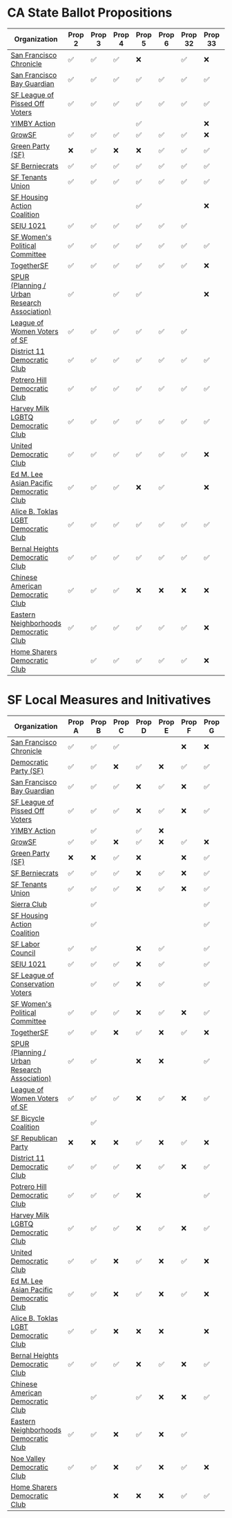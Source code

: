 # CA State Ballot Propositions


| Organization                                                                                                  | Prop 2 | Prop 3 | Prop 4 | Prop 5 | Prop 6 | Prop 32 | Prop 33 | Prop 34 | Prop 35 | Prop 36 |
| ------------------------------------------------------------------------------------------------------------- | ------ | ------ | ------ | ------ | ------ | ------- | ------- | ------- | ------- | ------- |
| [San Francisco Chronicle](https://www.sfchronicle.com/projects/2024/california-sf-election-endorsements/)     | ✅      | ✅      | ✅      | ❌      |        | ✅       | ❌       | ❌       | ❌       |         |
| [San Francisco Bay Guardian](https://www.sfbg.com/2024/09/28/endorsements-for-the-fall-2024-election/)        | ✅      | ✅      | ✅      | ✅      | ✅      | ✅       | ✅       | ❌       | ✅       | ❌       |
| [SF League of Pissed Off Voters](https://www.theleaguesf.org/)                                                | ✅      | ✅      | ✅      | ✅      | ✅      | ✅       | ✅       | ❌       | ✅       | ❌       |
| [YIMBY Action](https://www.sfyimby.org/endorsements/11-5-2024/)                                               |        |        |        | ✅      |        |         | ❌       |         |         |         |
| [GrowSF](https://growsf.org/voter-guide/)                                                                     | ✅      | ✅      | ✅      | ✅      | ✅      | ✅       | ❌       | ✅       | ✅       | ✅       |
| [Green Party (SF)](https://www.sfgreenparty.org/)                                                             | ❌      | ✅      | ❌      | ❌      | ✅      | ✅       | ✅       | ❌       | ✅       | ❌       |
| [SF Berniecrats](https://sfberniecrats.com/all-november-2024-endorsements/)                                   | ✅      | ✅      | ✅      | ✅      | ✅      | ✅       | ✅       | ❌       | ✅       | ❌       |
| [SF Tenants Union](https://sftu.org/endorsements/)                                                            | ✅      | ✅      | ✅      | ✅      | ✅      | ✅       | ✅       | ❌       | ✅       | ❌       |
| [SF Housing Action Coalition](https://housingactioncoalition.org/news/november-2024-election-endorsements/)   |        |        |        | ✅      |        |         | ❌       |         |         |         |
| [SEIU 1021](https://www.seiu1021.org/post/november-5-2024-endorsements-0)                                     | ✅      | ✅      | ✅      | ✅      | ✅      | ✅       |         |         |         | ❌       |
| [SF Women's Political Committee](political)                                                                   | ✅      | ✅      | ✅      | ✅      | ✅      | ✅       | ✅       |         | ✅       | ❌       |
| [TogetherSF](https://tsfaction.org/voter-guide)                                                               | ✅      | ✅      | ✅      | ✅      | ✅      | ✅       | ❌       | ✅       | ✅       | ✅       |
| [SPUR (Planning / Urban Research Association)](https://www.spur.org/voter-guide/2024-11)                      | ✅      |        | ✅      | ✅      |        |         | ❌       |         |         |         |
| [League of Women Voters of SF](https://lwvsf.org/ballot-recommendations#be144c19-a8d6-4c3a-ab33-38d1ad4af623) | ✅      | ✅      | ✅      | ✅      | ✅      | ✅       |         |         | ❌       | ❌       |
| [District 11 Democratic Club](https://www.sfd11dems.com/sf_d11_dems_november_2024_endorsements_final)         | ✅      | ✅      | ✅      | ✅      | ✅      | ✅       | ✅       |         | ✅       |         |
| [Potrero Hill Democratic Club](https://www.phdemclub.org/?page_id=5480)                                       | ✅      | ✅      | ✅      | ✅      | ✅      | ✅       | ✅       | ❌       | ✅       |         |
| [Harvey Milk LGBTQ Democratic Club](https://www.milkclub.org/endorsements)                                    | ✅      | ✅      | ✅      | ✅      | ✅      | ✅       | ✅       | ❌       | ✅       | ❌       |
| [United Democratic Club](https://www.uniteddems.org/november-2024-election-endorsements)                      | ✅      | ✅      | ✅      | ✅      | ✅      | ✅       | ❌       | ✅       | ✅       | ✅       |
| [Ed M. Lee Asian Pacific Democratic Club](https://www.edleedems.org/endorsements/nov2024)                     | ✅      | ✅      | ✅      | ❌      | ✅      |         | ❌       | ✅       | ✅       | ✅       |
| [Alice B. Toklas LGBT Democratic Club](https://alicebtoklas.org/endorsements)                                 | ✅      | ✅      | ✅      | ✅      | ✅      | ✅       | ✅       |         | ✅       | ❌       |
| [Bernal Heights Democratic Club](https://bhdemocrats.org/index.php/endorsements/)                             | ✅      | ✅      | ✅      | ✅      | ✅      | ✅       | ✅       | ❌       | ✅       | ❌       |
| [Chinese American Democratic Club](https://www.sfcadc.org/11_5_2024_endorsements)                             | ✅      | ✅      | ✅      | ❌      | ❌      | ❌       | ❌       | ✅       |         | ✅       |
| [Eastern Neighborhoods Democratic Club](https://www.sfendc.com/endorsements)                                  | ✅      | ✅      | ✅      | ✅      | ✅      | ✅       | ❌       | ✅       | ✅       | ✅       |
| [Home Sharers Democratic Club](https://www.homesharersdemclub.org/2024/08/hsdc-endorsements-november-5-2024/) |        | ✅      | ✅      | ✅      | ✅      | ✅       | ❌       |         | ✅       |         |


# SF Local Measures and Initivatives

| Organization                                                                                                  | Prop A | Prop B | Prop C | Prop D | Prop E | Prop F | Prop G | Prop H | Prop I | Prop J | Prop K | Prop L | Prop M | Prop N | Prop O |
| ------------------------------------------------------------------------------------------------------------- | ------ | ------ | ------ | ------ | ------ | ------ | ------ | ------ | ------ | ------ | ------ | ------ | ------ | ------ | ------ |
| [San Francisco Chronicle](https://www.sfchronicle.com/projects/2024/california-sf-election-endorsements/)     | ✅      | ✅      | ✅      |        |        | ❌      | ❌      | ❌      | ❌      | ✅      | ✅      | ✅      |        | ❌      | ✅      |
| [Democratic Party (SF)](https://www.sfdemocrats.org/voting/endorsements/2024/nov5general)                     | ✅      | ✅      | ❌      | ✅      | ❌      | ✅      | ✅      | ✅      | ✅      | ✅      | ✅      | ✅      | ✅      | ✅      | ✅      |
| [San Francisco Bay Guardian](https://www.sfbg.com/2024/09/28/endorsements-for-the-fall-2024-election/)        | ✅      | ✅      | ✅      | ❌      | ✅      | ❌      | ✅      | ❌      | ✅      |        | ❌      | ✅      | ✅      | ✅      | ✅      |
| [SF League of Pissed Off Voters](https://www.theleaguesf.org/)                                                | ✅      | ✅      | ✅      | ❌      | ✅      | ❌      | ✅      | ❌      | ✅      | ✅      | ✅      | ✅      |        | ❌      | ✅      |
| [YIMBY Action](https://www.sfyimby.org/endorsements/11-5-2024/)                                               |        | ✅      |        | ✅      | ❌      |        |        |        |        |        | ✅      | ✅      |        |        |        |
| [GrowSF](https://growsf.org/voter-guide/)                                                                     | ✅      | ✅      | ❌      | ✅      | ❌      | ✅      | ❌      | ✅      | ✅      | ✅      | ✅      | ❌      | ✅      | ✅      | ✅      |
| [Green Party (SF)](https://www.sfgreenparty.org/)                                                             | ❌      | ❌      | ✅      | ❌      |        | ❌      | ✅      |        | ✅      | ❌      | ❌      | ✅      | ❌      | ❌      | ✅      |
| [SF Berniecrats](https://sfberniecrats.com/all-november-2024-endorsements/)                                   | ✅      | ✅      | ✅      | ❌      | ✅      | ❌      | ✅      |        | ✅      | ❌      | ✅      | ✅      | ❌      |        | ✅      |
| [SF Tenants Union](https://sftu.org/endorsements/)                                                            | ✅      | ✅      | ✅      | ❌      | ✅      | ❌      | ✅      |        | ✅      | ✅      |        | ✅      |        |        | ✅      |
| [Sierra Club](https://www.sierraclub.org/sfbay/november-2024-endorsements)                                    |        | ✅      |        |        |        |        | ✅      |        |        |        | ✅      | ✅      |        |        |        |
| [SF Housing Action Coalition](https://housingactioncoalition.org/news/november-2024-election-endorsements/)   |        | ✅      |        |        |        |        | ✅      |        |        |        |        | ✅      |        |        |        |
| [SF Labor Council](https://www.sflaborcouncil.org/news-details/webview/our-endorsements/single/9251)          | ✅      | ✅      |        | ❌      | ✅      |        | ✅      | ✅      | ✅      | ✅      | ❌      | ✅      | ✅      | ✅      | ✅      |
| [SEIU 1021](https://www.seiu1021.org/post/november-5-2024-endorsements-0)                                     | ✅      | ✅      | ✅      | ❌      | ✅      |        | ✅      | ✅      | ✅      | ✅      | ❌      | ✅      | ✅      | ✅      | ✅      |
| [SF League of Conservation Voters](https://www.sflcv.org/endorsements)                                        |        | ✅      | ✅      | ❌      | ✅      |        | ✅      |        |        |        | ✅      | ✅      |        |        |        |
| [SF Women's Political Committee](https://sfwpc.org/endorsements-for-the-november-2024-general-election/)      | ✅      | ✅      | ✅      | ❌      | ✅      | ❌      | ✅      | ✅      | ✅      | ✅      | ✅      | ✅      | ✅      | ✅      | ✅      |
| [TogetherSF](https://tsfaction.org/voter-guide)                                                               | ✅      | ✅      | ❌      | ✅      | ❌      | ✅      | ❌      | ✅      | ❌      | ✅      |        | ❌      | ✅      | ❌      | ✅      |
| [SPUR (Planning / Urban Research Association)](https://www.spur.org/voter-guide/2024-11)                      | ✅      | ✅      |        | ❌      | ❌      |        | ✅      |        |        |        | ✅      | ✅      | ✅      |        |        |
| [League of Women Voters of SF](https://lwvsf.org/ballot-recommendations#be144c19-a8d6-4c3a-ab33-38d1ad4af623) | ✅      | ✅      | ✅      | ❌      | ✅      | ❌      | ✅      |        |        | ✅      |        | ✅      | ❌      |        | ✅      |
| [SF Bicycle Coalition](https://sfbike.org/our-work/bike-the-vote/)                                            |        | ✅      |        |        |        |        |        |        |        |        | ✅      | ✅      |        |        |        |
| [SF Republican Party](https://www.sfgop.org/november)                                                         | ❌      | ❌      | ❌      | ✅      | ❌      | ✅      | ❌      | ❌      | ❌      | ❌      | ❌      | ❌      | ❌      | ❌      |        |
| [District 11 Democratic Club](https://www.sfd11dems.com/sf_d11_dems_november_2024_endorsements_final)         | ✅      | ✅      | ✅      | ❌      | ✅      | ❌      | ✅      | ✅      | ✅      | ✅      | ❌      | ✅      |        |        | ✅      |
| [Potrero Hill Democratic Club](https://www.phdemclub.org/?page_id=5480)                                       | ✅      | ✅      | ✅      | ❌      |        |        | ✅      |        | ✅      | ✅      |        | ✅      | ✅      |        | ✅      |
| [Harvey Milk LGBTQ Democratic Club](https://www.milkclub.org/endorsements)                                    | ✅      | ✅      | ✅      | ❌      | ✅      | ❌      | ✅      | ✅      | ✅      | ✅      | ✅      | ✅      |        | ✅      | ✅      |
| [United Democratic Club](https://www.uniteddems.org/november-2024-election-endorsements)                      | ✅      | ✅      | ❌      | ✅      | ❌      | ✅      | ❌      |        |        |        | ✅      | ❌      | ✅      | ❌      | ✅      |
| [Ed M. Lee Asian Pacific Democratic Club](https://www.edleedems.org/endorsements/nov2024)                     | ✅      | ✅      | ❌      | ✅      | ❌      | ✅      | ❌      | ✅      |        | ✅      | ❌      | ❌      | ✅      | ❌      | ✅      |
| [Alice B. Toklas LGBT Democratic Club](https://alicebtoklas.org/endorsements)                                 | ✅      | ✅      | ❌      | ❌      | ❌      |        | ❌      |        | ❌      | ✅      | ✅      | ✅      | ✅      | ❌      | ✅      |
| [Bernal Heights Democratic Club](https://bhdemocrats.org/index.php/endorsements/)                             | ✅      | ✅      | ✅      | ❌      | ✅      | ❌      | ✅      | ❌      | ✅      | ✅      | ✅      | ✅      | ✅      | ❌      | ✅      |
| [Chinese American Democratic Club](https://www.sfcadc.org/11_5_2024_endorsements)                             |        | ✅      |        | ✅      | ❌      | ❌      | ✅      | ✅      | ✅      | ✅      | ❌      | ✅      | ✅      | ❌      | ✅      |
| [Eastern Neighborhoods Democratic Club](https://www.sfendc.com/endorsements)                                  | ✅      | ✅      | ❌      | ✅      | ❌      | ✅      |        | ✅      | ✅      | ❌      | ✅      | ❌      | ✅      | ❌      | ✅      |
| [Noe Valley Democratic Club](https://www.noevalleydemocrats.org/endorsements)                                 | ✅      | ✅      | ❌      | ✅      | ❌      | ✅      | ❌      | ❌      | ❌      | ✅      | ✅      |        | ✅      | ❌      | ✅      |
| [Home Sharers Democratic Club](https://www.homesharersdemclub.org/2024/08/hsdc-endorsements-november-5-2024/) |        |        | ❌      | ❌      | ❌      | ✅      | ✅      |        |        | ❌      |        | ❌      |        | ❌      | ✅      |
